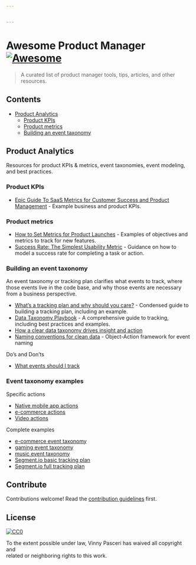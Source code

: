 ```yaml
---


---
```


<h1 id="awesome-product-manager-">Awesome Product Manager <a href="https://github.com/sindresorhus/awesome"><img src="https://cdn.rawgit.com/sindresorhus/awesome/d7305f38d29fed78fa85652e3a63e154dd8e8829/media/badge.svg" alt="Awesome"></a></h1>
<blockquote>
<p>A curated list of product manager tools, tips, articles, and other resources.</p>
</blockquote>
<h2 id="contents">Contents</h2>
<ul>
<li><a href="#product-analytics">Product Analytics</a>
<ul>
<li><a href="#product-kpis">Product KPIs</a></li>
<li><a href="#product-metrics">Product metrics</a></li>
<li><a href="#building-an-event-taxonomy">Building an event taxonomy</a></li>
</ul>
</li>
</ul>
<h2 id="product-analytics">Product Analytics</h2>
<p>Resources for product KPIs &amp; metrics, event taxonomies, event modeling, and best practices.</p>
<h3 id="product-kpis">Product KPIs</h3>
<ul>
<li><a href="https://blog.userlane.com/epic-guide-to-saas-metrics-for-customer-success-and-product-management/">Epic Guide To SaaS Metrics for Customer Success and Product Management</a> - Example business and product KPIs.</li>
</ul>
<h3 id="product-metrics">Product metrics</h3>
<ul>
<li><a href="https://amplitude.com/blog/2018/01/09/product-metrics/">How to Set Metrics for Product Launches</a> - Examples of objectives and metrics to track for new features.</li>
<li><a href="https://www.nngroup.com/articles/success-rate-the-simplest-usability-metric/">Success Rate: The Simplest Usability Metric</a> - Guidance on how to model a success rate for completing a task or action.</li>
</ul>
<h3 id="building-an-event-taxonomy">Building an event taxonomy</h3>
<p>An event taxonomy or tracking plan clarifies what events to track, where those events live in the code base, and why those events are necessary from a business perspective.</p>
<ul>
<li><a href="https://segment.com/docs/guides/best-practices/what-s-a-tracking-plan-and-why-should-you-care/">What’s a tracking plan and why should you care?</a> - Condensed guide to building a tracking plan, including an example.</li>
<li><a href="https://amplitude.zendesk.com/hc/en-us/articles/115000465251-Data-Taxonomy-Playbook">Data Taxonomy Playbook</a> - A comprehensive guide to tracking, including best practices and examples.</li>
<li><a href="https://snowplowanalytics.com/blog/2017/01/27/how-a-clear-data-taxonomy-drives-insight-and-action/">How a clear data taxonomy drives insight and action</a></li>
<li><a href="https://segment.com/academy/collecting-data/naming-conventions-for-clean-data/">Naming conventions for clean data</a> - Object-Action framework for event naming</li>
</ul>
<p>Do’s and Don’ts</p>
<ul>
<li><a href="https://segment.com/docs/guides/sources/what-events-should-i-track/">What events should I track</a></li>
</ul>
<h3 id="event-taxonomy-examples">Event taxonomy examples</h3>
<p>Specific actions</p>
<ul>
<li><a href="https://segment.com/docs/spec/mobile/">Native mobile app actions</a></li>
<li><a href="https://segment.com/docs/spec/ecommerce/v2/">e-commerce actions</a></li>
<li><a href="https://segment.com/docs/spec/video/">Video actions</a></li>
</ul>
<p>Complete examples</p>
<ul>
<li><a href="https://docs.google.com/spreadsheets/d/1wd6aWwvSC91VextcUQKcVFfNa9ksRnHYsxZaocWVg4s/edit?usp=sharing">e-commerce event taxonomy</a></li>
<li><a href="https://docs.google.com/spreadsheets/d/1iGMP3a61g4w1pzh-4uWI41nTgqhyHk8c-xt2uRTaF7g/edit#gid=367769533">gaming event taxonomy</a></li>
<li><a href="https://docs.google.com/spreadsheets/d/1SJ6pFKHqKyp3HLJ_07XUTyNcPuBkE0ILi2fqYxN9LG0/edit#gid=367769533">music event taxonomy</a></li>
<li><a href="https://docs.google.com/spreadsheets/d/111LLWxdf_zQE5a_AajKeB8WpCgFaWKEo-sGMc95HYq0/edit?usp=sharing&amp;__hstc=222691652.f2c5ed50a3a9703ac3be5283918044ad.1436399176206.1437082421955.1437085712408.17&amp;__hssc=222691652.23.1437085712408&amp;__hsfp=2203243415">Segment.io basic tracking plan</a></li>
<li><a href="https://docs.google.com/spreadsheets/d/1CCx7VU1ioHdWsRmMjywOKhoioh_ObR_V6Cp2RZmbA1Y/edit?usp=sharing&amp;__hstc=222691652.f2c5ed50a3a9703ac3be5283918044ad.1436399176206.1437082421955.1437085712408.17&amp;__hssc=222691652.23.1437085712408&amp;__hsfp=2203243415">Segment.io full tracking plan</a></li>
</ul>
<h2 id="contribute">Contribute</h2>
<p>Contributions welcome! Read the <a href="contributing.md">contribution guidelines</a> first.</p>
<h2 id="license">License</h2>
<p><a href="http://creativecommons.org/publicdomain/zero/1.0"><img src="http://mirrors.creativecommons.org/presskit/buttons/88x31/svg/cc-zero.svg" alt="CC0"></a></p>
<p>To the extent possible under law, Vinny Pasceri has waived all copyright and<br>
related or neighboring rights to this work.</p>

